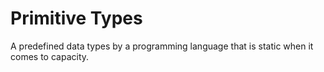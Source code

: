 # Primitive Types
A predefined data types by a programming language that is static when it comes to capacity.